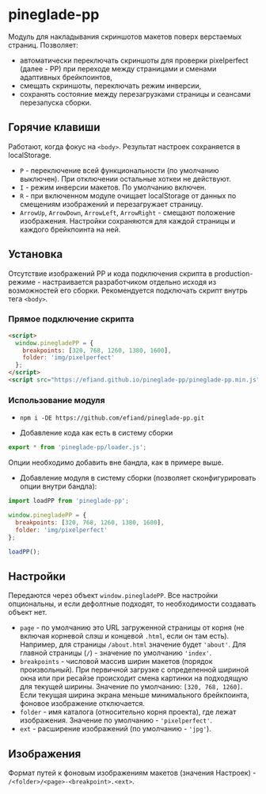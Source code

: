# pineglade-pp

Модуль для накладывания скриншотов макетов поверх верстаемых страниц.
Позволяет:
* автоматически переключать скриншоты для проверки pixelperfect (далее - PP) при переходе между страницами и сменами адаптивных брейкпоинтов,
* смещать скриншоты, переключать режим инверсии,
* сохранять состояние между перезагрузками страницы и сеансами перезапуска сборки.

## Горячие клавиши

Работают, когда фокус на `<body>`. Результат настроек сохраняется в localStorage.

* `P` - переключение всей функциональности (по умолчанию выключен). При отключении остальные хоткеи не действуют.
* `I` - режим инверсии макетов. По умолчанию включен.
* `R` - при включенном модуле очищает localStorage от данных по смещениям изображений и перезагружает страницу.
* `ArrowUp`, `ArrowDown`, `ArrowLeft`, `ArrowRight` - смещают положение изображения. Настройки сохраняются для каждой страницы и каждого брейкпоинта на ней.

## Установка

Отсутствие изображений PP и кода подключения скрипта в production-режиме - настраивается разработчиком отдельно исходя из возможностей его сборки.
Рекомендуется подключать скрипт внутрь тега `<body>`.

### Прямое подключение скрипта

```html
<script>
  window.pinegladePP = {
    breakpoints: [320, 768, 1260, 1380, 1600],
    folder: 'img/pixelperfect'
  };
</script>
<script src="https://efiand.github.io/pineglade-pp/pineglade-pp.min.js"></script>
```

### Использование модуля

* `npm i -DE https://github.com/efiand/pineglade-pp.git`

* Добавление кода как есть в систему сборки

```js
export * from 'pineglade-pp/loader.js';
```
Опции необходимо добавить вне бандла, как в примере выше.

* Добавление модуля в систему сборки (позволяет сконфигурировать опции внутри бандла):

```js
import loadPP from 'pineglade-pp';

window.pinegladePP = {
  breakpoints: [320, 768, 1260, 1380, 1600],
  folder: 'img/pixelperfect'
};

loadPP();
```

## Настройки

Передаются через объект `window.pinegladePP`. Все настройки опциональны, и если дефолтные подходят, то необходимости создавать объект нет.

* `page` - по умолчанию это URL загруженной страницы от корня (не включая корневой слэш и концевой `.html`, если он там есть). Например, для страницы `/about.html` значение будет `'about'`. Для главной страницы (`/`) - значение по умолчанию `'index'`.
* `breakpoints` - числовой массив ширин макетов (порядок произвольный). При первичной загрузке с определенной шириной окна или при ресайзе происходит смена картинки на подходящую для текущей ширины. Значение по умолчанию: `[320, 768, 1260]`. Если текущая ширина экрана меньше минимального брейкпоинта, фоновое изображение отключается.
* `folder` - имя каталога (относительно корня проекта), где лежат изображения. Значение по умолчанию - `'pixelperfect'`.
* `ext` - расширение изображений (по умолчанию - `'jpg'`).


## Изображения

Формат путей к фоновым изображениям макетов (значения Настроек) - `/<folder>/<page>-<breakpoint>.<ext>`.
